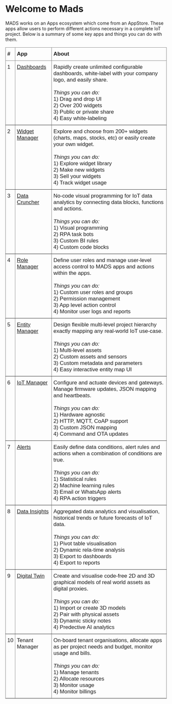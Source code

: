 # Welcome to Mads

MADS works on an Apps ecosystem which come from an AppStore. These apps allow users to perform different actions necessary in a complete IoT project. Below is a summary of some key apps and things you can do with them.

<style type="text/css">
.tg  {border-collapse:collapse;border-spacing:0;}
.tg td{border-color:black;border-style:solid;border-width:1px;font-family:Jost,Century Gothic,CenturyGothic,AppleGothic, Arial, sans-serif;font-size:17px;
  overflow:hidden;padding:10px 5px;word-break:normal;}
.tg th{border-color:black;border-style:solid;border-width:1px;font-family:Jost,Century Gothic,CenturyGothic,AppleGothic, Arial, sans-serif;font-size:17px;
  font-weight:normal;overflow:hidden;padding:10px 5px;word-break:normal;}
.tg .tg-0pky{border-color:inherit;text-align:left;vertical-align:top}
</style>
<table class="tg">
<thead>
  <tr>
    <th class="tg-0pky"><b>#</b></th>
    <th class="tg-0pky"><b>App</b></th>
    <th class="tg-0pky"><b>About</b></th>
  </tr>
</thead>
<tbody>
  <tr>
    <td class="tg-0pky">1</td>
    <td class="tg-0pky"><a href="/apps/dashboards/dashboards">Dashboards</a></td>
    <td class="tg-0pky">Rapidly create unlimited configurable dashboards, white-label with your company logo, and easily share.<br><br><i>Things you can do:</i><br>1) Drag and drop UI<br>2) Over 200 widgets<br>3) Public or private share<br>4) Easy white-labeling</td>
  </tr>
  <tr>
    <td class="tg-0pky">2</td>
    <td class="tg-0pky"><a href="/apps/widget-manager/widget-manager">Widget Manager</a></td>
    <td class="tg-0pky">Explore and choose from 200+ widgets (charts, maps, stocks, etc) or easily create your own widget.<br><br><i>Things you can do:</i><br>1) Explore widget library<br>2) Make new widgets<br>3) Sell your widgets<br>4) Track widget usage<br></td>
  </tr>
  <tr>
    <td class="tg-0pky">3</td>
    <td class="tg-0pky"><a href="/apps/data-cruncher/data-cruncher">Data Cruncher</a></td>
    <td class="tg-0pky">No-code visual programming for IoT data analytics by connecting data blocks, functions and actions.<br><br><i>Things you can do:</i><br>1) Visual programming<br>2) RPA task bots<br>3) Custom BI rules<br>4) Custom code blocks<br></td>
  </tr>
  <tr>
    <td class="tg-0pky">4</td>
    <td class="tg-0pky"><a href="/apps/role-manager/role-manager">Role Manager</a></td>
    <td class="tg-0pky">Define user roles and manage user-level access control to MADS apps and actions within the apps.<br><br><i>Things you can do:</i><br>1) Custom user roles and groups<br>2) Permission management<br>3) App level action control<br>4) Monitor user logs and reports<br></td>
  </tr>
  <tr>
    <td class="tg-0pky">5</td>
    <td class="tg-0pky"><a href="/apps/entity-manager/entity-manager">Entity Manager</a></td>
    <td class="tg-0pky">Design flexible multi-level project hierarchy exactly mapping any real-world IoT use-case.<br><br><i>Things you can do:</i><br>1) Multi-level assets<br>2) Custom assets and sensors<br>3) Custom metadata and parameters<br>4) Easy interactive entity map UI<br></td>
  </tr>
  <tr>
    <td class="tg-0pky">6</td>
    <td class="tg-0pky"><a href="/apps/iot-manager/iot-manager">IoT Manager</a></td>
    <td class="tg-0pky">Configure and actuate devices and gateways. Manage firmware updates, JSON mapping and heartbeats.<br><br><i>Things you can do:</i><br>1) Hardware agnostic<br>2) HTTP, MQTT, CoAP support<br>3) Custom JSON mapping<br>4) Command and OTA updates<br></td>
  </tr>
  <tr>
    <td class="tg-0pky">7</td>
    <td class="tg-0pky"><a href="/apps/alerts/alerts">Alerts</a></td>
    <td class="tg-0pky">Easily define data conditions, alert rules and actions when a combination of conditions are true.<br><br><i>Things you can do:</i><br>1) Statistical rules<br>2) Machine learning rules<br>3) Email or WhatsApp alerts<br>4) RPA action triggers<br></td>
  </tr>
  <tr>
    <td class="tg-0pky">8</td>
    <td class="tg-0pky"><a href="/apps/data-insights/data-insights">Data Insights</a></td>
    <td class="tg-0pky">Aggregated data analytics and visualisation, historical trends or future forecasts of IoT data.<br><br><i>Things you can do:</i><br>1) Pivot table visualisation<br>2) Dynamic rela-time analysis<br>3) Export to dashboards<br>4) Export to reports<br></td>
  </tr>
  <tr>
    <td class="tg-0pky">9</td>
    <td class="tg-0pky"><a href="/apps/digital-twin/digital-twin">Digital Twin</a></td>
    <td class="tg-0pky">Create and visualise code-free 2D and 3D graphical models of real world assets as digital proxies.<br><br><i>Things you can do:</i><br>1) Import or create 3D models<br>2) Pair with physical assets<br>3) Dynamic sticky notes<br>4) Predective AI analytics<br></td>
  </tr>
  <tr>
    <td class="tg-0pky">10</td>
    <td class="tg-0pky">Tenant Manager</td>
    <td class="tg-0pky">On-board tenant organisations, allocate apps as per project needs and budget, monitor usage and bills.<br><br><i>Things you can do:</i><br>1) Manage tenants<br>2) Allocate resources<br>3) Monitor usage<br>4) Monitor billings<br></td>
  </tr>
</tbody>
</table>

